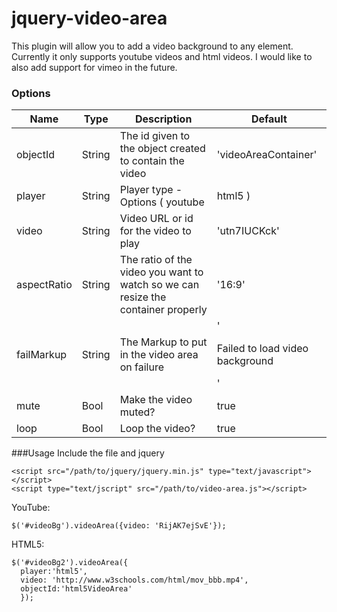 # jquery-video-area
This plugin will allow you to add a video background to any element. Currently it only supports youtube videos and html videos. I would like to also add support for vimeo in the future.

### Options
| Name | Type | Description | Default |
|------|------|-------------|---------|
| objectId | String | The id given to the object created to contain the video | 'videoAreaContainer' |
| player | String | Player type - Options ( youtube | html5 ) | 'youtube' |
| video | String | Video URL or id for the video to play | 'utn7IUCKck' |
| aspectRatio | String | The ratio of the video you want to watch so we can resize the container properly | '16:9' |
| failMarkup | String | The Markup to put in the video area on failure | '<p>Failed to load video background</p>' |
| mute | Bool | Make the video muted? | true |
| loop | Bool | Loop the video? | true |

###Usage
Include the file and jquery
```
<script src="/path/to/jquery/jquery.min.js" type="text/javascript"></script>
<script type="text/jscript" src="/path/to/video-area.js"></script>
```

YouTube:
```
$('#videoBg').videoArea({video: 'RijAK7ejSvE'});
```
HTML5:
```
$('#videoBg2').videoArea({
  player:'html5',
  video: 'http://www.w3schools.com/html/mov_bbb.mp4',
  objectId:'html5VideoArea'
  }); 
```
